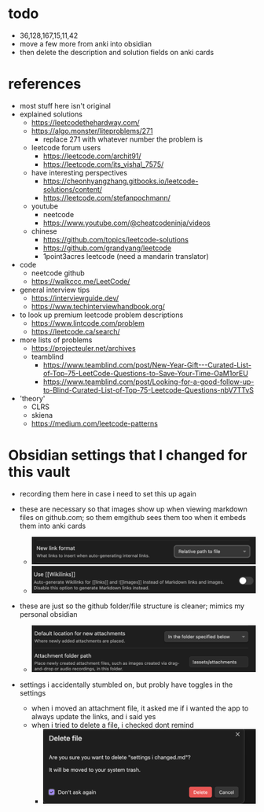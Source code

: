 # todo
- 36,128,167,15,11,42
- move a few more from anki into obsidian
- then delete the description and solution fields on anki cards

# references
- most stuff here isn't original
- explained solutions
	- https://leetcodethehardway.com/
	- https://algo.monster/liteproblems/271
		- replace 271 with whatever number the problem is
	- leetcode forum users
		- https://leetcode.com/archit91/
		- https://leetcode.com/its_vishal_7575/
	- have interesting perspectives
		- https://cheonhyangzhang.gitbooks.io/leetcode-solutions/content/
		- https://leetcode.com/stefanpochmann/
	- youtube
		- neetcode
		- https://www.youtube.com/@cheatcodeninja/videos
	- chinese
		- https://github.com/topics/leetcode-solutions
		- https://github.com/grandyang/leetcode
		- 1point3acres leetcode (need a mandarin translator)
- code
	- neetcode github
	- https://walkccc.me/LeetCode/
- general interview tips
	- https://interviewguide.dev/
	- https://www.techinterviewhandbook.org/
- to look up premium leetcode problem descriptions
	- https://www.lintcode.com/problem
	- https://leetcode.ca/search/
- more lists of problems
	- https://projecteuler.net/archives
	- teamblind
		- https://www.teamblind.com/post/New-Year-Gift---Curated-List-of-Top-75-LeetCode-Questions-to-Save-Your-Time-OaM1orEU
		- https://www.teamblind.com/post/Looking-for-a-good-follow-up-to-Blind-Curated-List-of-Top-75-Leetcode-Questions-nbV7TTvS
- 'theory'
	- CLRS
	- skiena
	- https://medium.com/leetcode-patterns





# Obsidian settings that I changed for this vault
- recording them here in case i need to set this up again
- these are necessary so that images show up when viewing markdown files on github.com; so them emgithub sees them too when it embeds them into anki cards
	- ![](!assets/attachments/Pasted%20image%2020240224004117.png)
	- ![](!assets/attachments/Pasted%20image%2020240224004445.png)

- these are just so the github folder/file structure is cleaner; mimics my personal obsidian
	- ![](!assets/attachments/Pasted%20image%2020240224004123.png)
- settings i accidentally stumbled on, but probly have toggles in the settings
	- when i moved an attachment file, it asked me if i wanted the app to always update the links, and i said yes
	- when i tried to delete a file, i checked dont remind
		- ![](!assets/attachments/Pasted%20image%2020240224005640.png)


